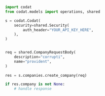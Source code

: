 <!-- Start SDK Example Usage -->
```python
import codat
from codat.models import operations, shared

s = codat.Codat(
    security=shared.Security(
        auth_header="YOUR_API_KEY_HERE",
    ),
)


req = shared.CompanyRequestBody(
    description="corrupti",
    name="provident",
)
    
res = s.companies.create_company(req)

if res.company is not None:
    # handle response
```
<!-- End SDK Example Usage -->